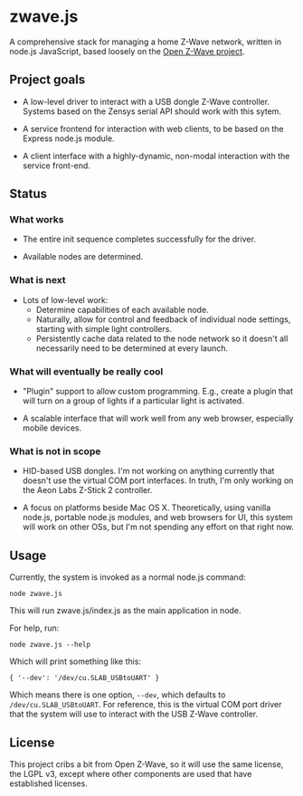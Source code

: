 # zwave.js

A comprehensive stack for managing a home Z-Wave network, written in node.js JavaScript,  based loosely on the [Open Z-Wave project](http://code.google.com/p/open-zwave/).

## Project goals

* A low-level driver to interact with a USB dongle Z-Wave controller.  Systems based on the Zensys serial API should work with this sytem.

* A service frontend for interaction with web clients, to be based on the Express node.js
module.

* A client interface with a highly-dynamic, non-modal interaction with the service
front-end.

## Status

### What works

* The entire init sequence completes successfully for the driver.

* Available nodes are determined.

### What is next

* Lots of low-level work:
    * Determine capabilities of each available node.
    * Naturally, allow for control and feedback of individual node settings, starting with simple light controllers.
    * Persistently cache data related to the node network so it doesn't all necessarily need to be determined at every launch.
    
### What will eventually be really cool

* "Plugin" support to allow custom programming.  E.g., create a plugin that will turn
on a group of lights if a particular light is activated.

* A scalable interface that will work well from any web browser, especially mobile devices.

### What is not in scope

* HID-based USB dongles.  I'm not working on anything currently that doesn't use the
virtual COM port interfaces.  In truth, I'm only working on the Aeon Labs Z-Stick 2 controller.

* A focus on platforms beside Mac OS X.  Theoretically, using vanilla node.js, 
portable node.js modules, and web browsers for UI, this system will work on other OSs, but I'm not spending any effort on that right now.

## Usage

Currently, the system is invoked as a normal node.js command:

    node zwave.js
    
This will run zwave.js/index.js as the main application in node.

For help, run:

    node zwave.js --help

Which will print something like this:

    { '--dev': '/dev/cu.SLAB_USBtoUART' }

Which means there is one option, ```--dev```, which defaults to ```/dev/cu.SLAB_USBtoUART```.  For reference, this is the virtual COM port driver that the system will use to interact with the USB Z-Wave controller.

## License

This project cribs a bit from Open Z-Wave, so it will use the same license, the LGPL v3,
except where other components are used that have established licenses.

